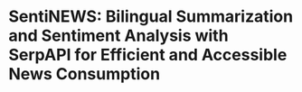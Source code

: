 # SentiNEWS: Bilingual Summarization and Sentiment Analysis with SerpAPI for Efficient and Accessible News Consumption


